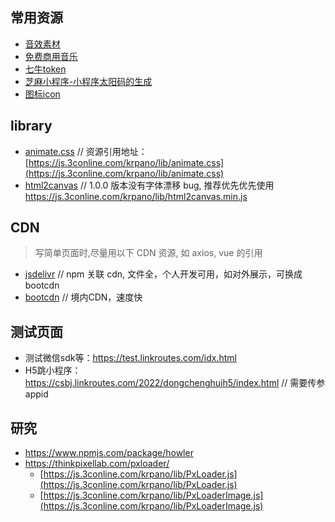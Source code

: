 ## 常用资源
- [音效素材](https://www.tukuppt.com/yinxiao/)
- [免费商用音乐](https://freepd.com/)
- [七牛token](https://github.com/linkroutes/qiniu-token)
- [芝麻小程序-小程序太阳码的生成](https://weixin.hotapp.cn)
- [图标icon](https://www.iconfont.cn)

## library

- [animate.css](https://test.linkroutes.com/lib/animate) // 资源引用地址： [https://js.3conline.com/krpano/lib/animate.css](https://js.3conline.com/krpano/lib/animate.css)
- [html2canvas](https://www.jsdelivr.com/package/npm/html2canvas) // 1.0.0 版本没有字体漂移 bug, 推荐优先优先使用 https://js.3conline.com/krpano/lib/html2canvas.min.js

## CDN

> 写简单页面时,尽量用以下 CDN 资源, 如 axios, vue 的引用

- [jsdelivr](https://www.jsdelivr.com/)  // npm 关联 cdn, 文件全，个人开发可用，如对外展示，可换成bootcdn
- [bootcdn](https://www.bootcdn.cn/)  // 境内CDN，速度快


<!-- ## H5

部分 H5

- [大朴好物](https://test.linkroutes.com/h5/dapu/)
- [春节归家](https://test.linkroutes.com/h5/home)
- [链家品牌](https://test.linkroutes.com/h5/lianjia)
- [荔枝-你的声音](https://test.linkroutes.com/h5/lizhi-yourvoice)
- [荔枝-2018 声音节](https://test.linkroutes.com/h5/lizhi2018-voicefes/home)
- [能率电器](https://test.linkroutes.com/h5/nenglv)
- [苏宁-2016 里约奥运](https://test.linkroutes.com/h5/suning)
- [小米对话 H5](https://test.linkroutes.com/h5/xiaomi)
- [三禾锅具](https://test.linkroutes.com/h5/sanhe) -->



## 测试页面
- 测试微信sdk等：https://test.linkroutes.com/idx.html
- H5跳小程序：https://csbj.linkroutes.com/2022/dongchenghuih5/index.html // 需要传参appid

## 研究
- https://www.npmjs.com/package/howler
- https://thinkpixellab.com/pxloader/
  - [https://js.3conline.com/krpano/lib/PxLoader.js](https://js.3conline.com/krpano/lib/PxLoader.js)
  - [https://js.3conline.com/krpano/lib/PxLoaderImage.js](https://js.3conline.com/krpano/lib/PxLoaderImage.js)
